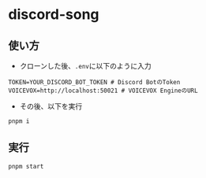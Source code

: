 # discord-song

## 使い方

- クローンした後、`.env`に以下のように入力

```env
TOKEN=YOUR_DISCORD_BOT_TOKEN # Discord BotのToken
VOICEVOX=http://localhost:50021 # VOICEVOX EngineのURL
```

- その後、以下を実行

```sh
pnpm i
```

## 実行

```sh
pnpm start
```
